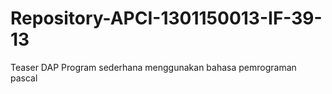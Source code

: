 # Repository-APCI-1301150013-IF-39-13
Teaser DAP
            Program sederhana menggunakan bahasa pemrograman pascal
